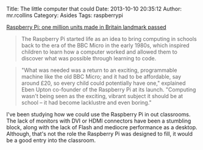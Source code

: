 Title: The little computer that could
Date: 2013-10-10 20:35:12
Author: mr.rcollins
Category: Asides
Tags: raspberrypi

[Raspberry Pi: one million units made in Britain landmark passed](http://www.theguardian.com/technology/2013/oct/08/raspberry-pi-computer-million-made-in-britain-milestone)

>The Raspberry Pi started life as an idea to bring computing in schools back to the era of the BBC Micro in the early 1980s, which inspired children to learn how a computer worked and allowed them to discover what was possible through learning to code.

>"What was needed was a return to an exciting, programmable machine like the old BBC Micro; and it had to be affordable, say around £20, so every child could potentially have one," explained Eben Upton co-founder of the Raspberry Pi at its launch. "Computing wasn't being seen as the exciting, vibrant subject it should be at school – it had become lacklustre and even boring."

I've been studying how we could use the Raspberry Pi in out classrooms. The lack of monitors with DVI or HDMI connectors have been a stumbling block, along with the lack of Flash and mediocre performance as a desktop. Although, that's not the role the Raspberry Pi was designed to fill, it would be a good entry into the classroom. 